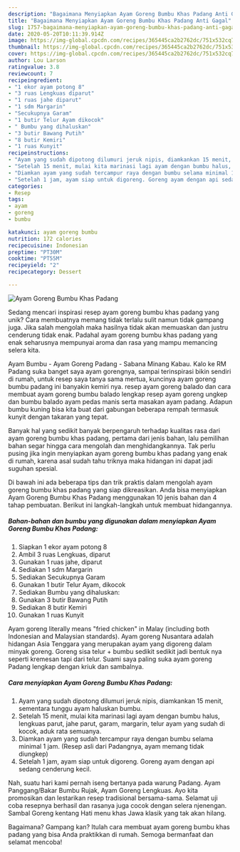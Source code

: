 ```yaml
---
description: "Bagaimana Menyiapkan Ayam Goreng Bumbu Khas Padang Anti Gagal"
title: "Bagaimana Menyiapkan Ayam Goreng Bumbu Khas Padang Anti Gagal"
slug: 1757-bagaimana-menyiapkan-ayam-goreng-bumbu-khas-padang-anti-gagal
date: 2020-05-20T10:11:39.914Z
image: https://img-global.cpcdn.com/recipes/365445ca2b2762dc/751x532cq70/ayam-goreng-bumbu-khas-padang-foto-resep-utama.jpg
thumbnail: https://img-global.cpcdn.com/recipes/365445ca2b2762dc/751x532cq70/ayam-goreng-bumbu-khas-padang-foto-resep-utama.jpg
cover: https://img-global.cpcdn.com/recipes/365445ca2b2762dc/751x532cq70/ayam-goreng-bumbu-khas-padang-foto-resep-utama.jpg
author: Lou Larson
ratingvalue: 3.8
reviewcount: 7
recipeingredient:
- "1 ekor ayam potong 8"
- "3 ruas Lengkuas diparut"
- "1 ruas jahe diparut"
- "1 sdm Margarin"
- "Secukupnya Garam"
- "1 butir Telur Ayam dikocok"
- " Bumbu yang dihaluskan"
- "3 butir Bawang Putih"
- "8 butir Kemiri"
- "1 ruas Kunyit"
recipeinstructions:
- "Ayam yang sudah dipotong dilumuri jeruk nipis, diamkankan 15 menit, sementara tunggu ayam haluskan bumbu."
- "Setelah 15 menit, mulai kita marinasi lagi ayam dengan bumbu halus, lengkuas parut, jahe parut, garam, margarin, telur ayam yang sudah di kocok, aduk rata semuanya."
- "Diamkan ayam yang sudah tercampur raya dengan bumbu selama minimal 1 jam. (Resep asli dari Padangnya, ayam memang tidak diungkep)"
- "Setelah 1 jam, ayam siap untuk digoreng. Goreng ayam dengan api sedang cenderung kecil."
categories:
- Resep
tags:
- ayam
- goreng
- bumbu

katakunci: ayam goreng bumbu 
nutrition: 172 calories
recipecuisine: Indonesian
preptime: "PT30M"
cooktime: "PT55M"
recipeyield: "2"
recipecategory: Dessert

---
```



![Ayam Goreng Bumbu Khas Padang](https://img-global.cpcdn.com/recipes/365445ca2b2762dc/751x532cq70/ayam-goreng-bumbu-khas-padang-foto-resep-utama.jpg)

Sedang mencari inspirasi resep ayam goreng bumbu khas padang yang unik? Cara membuatnya memang tidak terlalu sulit namun tidak gampang juga. Jika salah mengolah maka hasilnya tidak akan memuaskan dan justru cenderung tidak enak. Padahal ayam goreng bumbu khas padang yang enak seharusnya mempunyai aroma dan rasa yang mampu memancing selera kita.

Ayam Bumbu - Ayam Goreng Padang - Sabana Minang Kabau. Kalo ke RM Padang suka banget saya ayam gorengnya, sampai terinspirasi bikin sendiri di rumah, untuk resep saya tanya sama mertua, kuncinya ayam goreng bumbu padang ini banyakin kemiri nya. resep ayam goreng balado dan cara membuat ayam goreng bumbu balado lengkap resep ayam goreng ungkep dan bumbu balado ayam pedas manis serta masakan ayam padang. Adapun bumbu kuning bisa kita buat dari gabungan beberapa rempah termasuk kunyit dengan takaran yang tepat.

Banyak hal yang sedikit banyak berpengaruh terhadap kualitas rasa dari ayam goreng bumbu khas padang, pertama dari jenis bahan, lalu pemilihan bahan segar hingga cara mengolah dan menghidangkannya. Tak perlu pusing jika ingin menyiapkan ayam goreng bumbu khas padang yang enak di rumah, karena asal sudah tahu triknya maka hidangan ini dapat jadi suguhan spesial.


Di bawah ini ada beberapa tips dan trik praktis dalam mengolah ayam goreng bumbu khas padang yang siap dikreasikan. Anda bisa menyiapkan Ayam Goreng Bumbu Khas Padang menggunakan 10 jenis bahan dan 4 tahap pembuatan. Berikut ini langkah-langkah untuk membuat hidangannya.

<!--inarticleads1-->

##### Bahan-bahan dan bumbu yang digunakan dalam menyiapkan Ayam Goreng Bumbu Khas Padang:

1. Siapkan 1 ekor ayam potong 8
1. Ambil 3 ruas Lengkuas, diparut
1. Gunakan 1 ruas jahe, diparut
1. Sediakan 1 sdm Margarin
1. Sediakan Secukupnya Garam
1. Gunakan 1 butir Telur Ayam, dikocok
1. Sediakan  Bumbu yang dihaluskan:
1. Gunakan 3 butir Bawang Putih
1. Sediakan 8 butir Kemiri
1. Gunakan 1 ruas Kunyit


Ayam goreng literally means &#34;fried chicken&#34; in Malay (including both Indonesian and Malaysian standards). Ayam goreng Nusantara adalah hidangan Asia Tenggara yang merupakan ayam yang digoreng dalam minyak goreng. Goreng sisa telur + bumbu sedikit sedikit jadi bentuk nya seperti kremesan tapi dari telur. Suami saya paling suka ayam goreng Padang lengkap dengan kriuk dan sambalnya. 

<!--inarticleads2-->

##### Cara menyiapkan Ayam Goreng Bumbu Khas Padang:

1. Ayam yang sudah dipotong dilumuri jeruk nipis, diamkankan 15 menit, sementara tunggu ayam haluskan bumbu.
1. Setelah 15 menit, mulai kita marinasi lagi ayam dengan bumbu halus, lengkuas parut, jahe parut, garam, margarin, telur ayam yang sudah di kocok, aduk rata semuanya.
1. Diamkan ayam yang sudah tercampur raya dengan bumbu selama minimal 1 jam. (Resep asli dari Padangnya, ayam memang tidak diungkep)
1. Setelah 1 jam, ayam siap untuk digoreng. Goreng ayam dengan api sedang cenderung kecil.


Nah, suatu hari kami pernah iseng bertanya pada warung Padang. Ayam Panggang/Bakar Bumbu Rujak, Ayam Goreng Lengkuas. Ayo kita promosikan dan lestarikan resep tradisional bersama-sama. Selamat uji coba resepnya berhasil dan rasanya juga cocok dengan selera njenengan. Sambal Goreng kentang Hati menu khas Jawa klasik yang tak akan hilang. 

Bagaimana? Gampang kan? Itulah cara membuat ayam goreng bumbu khas padang yang bisa Anda praktikkan di rumah. Semoga bermanfaat dan selamat mencoba!

